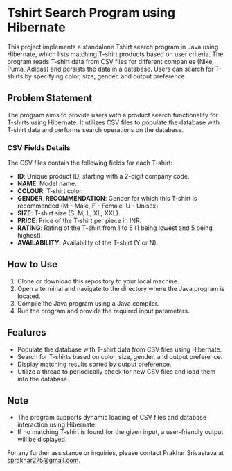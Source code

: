 # Tshirt Search Program using Hibernate

This project implements a standalone Tshirt search program in Java using Hibernate, which lists matching T-shirt products based on user criteria. The program reads T-shirt data from CSV files for different companies (Nike, Puma, Adidas) and persists the data in a database. Users can search for T-shirts by specifying color, size, gender, and output preference.

## Problem Statement

The program aims to provide users with a product search functionality for T-shirts using Hibernate. It utilizes CSV files to populate the database with T-shirt data and performs search operations on the database.

### CSV Fields Details

The CSV files contain the following fields for each T-shirt:

- **ID**: Unique product ID, starting with a 2-digit company code.
- **NAME**: Model name.
- **COLOUR**: T-shirt color.
- **GENDER_RECOMMENDATION**: Gender for which this T-shirt is recommended (M - Male, F - Female, U - Unisex).
- **SIZE**: T-shirt size (S, M, L, XL, XXL).
- **PRICE**: Price of the T-shirt per piece in INR.
- **RATING**: Rating of the T-shirt from 1 to 5 (1 being lowest and 5 being highest).
- **AVAILABILITY**: Availability of the T-shirt (Y or N).

## How to Use

1. Clone or download this repository to your local machine.
2. Open a terminal and navigate to the directory where the Java program is located.
3. Compile the Java program using a Java compiler.
4. Run the program and provide the required input parameters.

## Features

- Populate the database with T-shirt data from CSV files using Hibernate.
- Search for T-shirts based on color, size, gender, and output preference.
- Display matching results sorted by output preference.
- Utilize a thread to periodically check for new CSV files and load them into the database.

## Note

- The program supports dynamic loading of CSV files and database interaction using Hibernate.
- If no matching T-shirt is found for the given input, a user-friendly output will be displayed.

For any further assistance or inquiries, please contact Prakhar Srivastava at sprakhar275@gmail.com.
